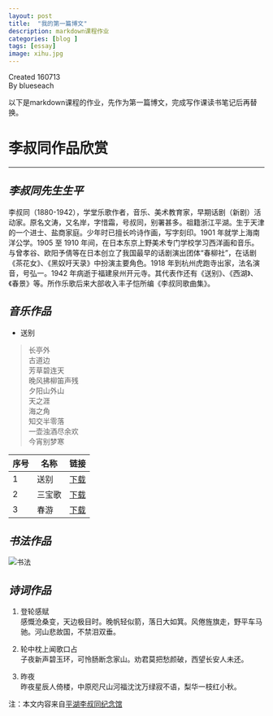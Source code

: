 ```yaml
---
layout: post
title:  "我的第一篇博文"
description: markdown课程作业
categories: [blog ]
tags: [essay]
image: xihu.jpg
---
```


Created 160713  
By blueseach

以下是markdown课程的作业，先作为第一篇博文，完成写作课读书笔记后再替换。


# **李叔同作品欣赏**
---
## *李叔同先生生平*

李叔同（1880-1942），学堂乐歌作者，音乐、美术教育家，早期话剧（新剧）活动家。原名文涛，又名岸，字惜霜，号叔同，别署甚多。祖籍浙江平湖。生于天津的一个进士、盐商家庭。少年时已擅长吟诗作画，写字刻印。1901 年就学上海南洋公学。1905 至 1910 年间，在日本东京上野美术专门学校学习西洋画和音乐。与曾孝谷、欧阳予倩等在日本创立了我国最早的话剧演出团体“春柳社”，在话剧《茶花女》、《黑奴吁天录》中扮演主要角色。1918 年到杭州虎跑寺出家，法名演音，号弘一。1942 年病逝于福建泉州开元寺。其代表作还有《送别》、《西湖》、《春景》等。所作乐歌后来大部收入丰子恺所编《李叔同歌曲集》。

## *音乐作品*


* 送别

>长亭外  
>古道边  
>芳草碧连天  
>晚风拂柳笛声残  
>夕阳山外山  
>天之涯  
>海之角  
>知交半零落  
>一壶浊酒尽余欢  
>今宵别梦寒  




|序号 |名称 |链接 |
|--- |--- |--- |
|1|送别|[下载](http://www.phlst.cn/yinyue/download.php?id=songbie) |
|2|三宝歌|[下载](http://www.phlst.cn/yinyue/download.php?id=sanbao)|
|3|春游|[下载](http://www.phlst.cn/yinyue/download.php?id=chunyou) |


## *书法作品*
![书法](http://www.phlst.cn/shutong/images/20080821101541.jpg)

## *诗词作品*

1. 登轮感赋  
感慨沧桑变，天边极目时。晚帆轻似箭，落日大如箕。风倦旌旗走，野平车马驰。河山悲故国，不禁泪双垂。

2. 轮中枕上闻歌口占  
子夜新声碧玉环，可怜肠断念家山。劝君莫把愁颜破，西望长安人未还。

3. 昨夜  
 昨夜星辰人倚楼，中原咫尺山河福沈沈万绿寂不语，梨华一枝红小秋。


 注：本文内容来自[平湖李叔同纪念馆][1]

 [1]:http://www.phlst.cn/index.php
